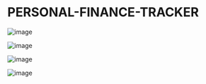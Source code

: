 # PERSONAL-FINANCE-TRACKER
![image](https://github.com/user-attachments/assets/4bef3d41-8be1-4a05-86cd-bc16209ff0f7)

![image](https://github.com/user-attachments/assets/6f4503de-13d8-48b8-8884-86a63774a68e)

![image](https://github.com/user-attachments/assets/2662ff32-f7d2-4d88-af93-8173afe8d7fd)

![image](https://github.com/user-attachments/assets/2be3d971-53b8-4302-a25e-2537094c092e)


